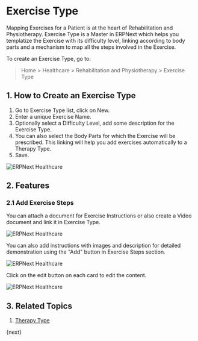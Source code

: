 <!-- add-breadcrumbs -->

# Exercise Type

Mapping Exercises for a Patient is at the heart of Rehabilitation and Physiotherapy. Exercise Type is a Master in ERPNext which helps you templatize the Exercise with its difficulty level, linking according to body parts and a mechanism to map all the steps involved in the Exercise.

To create an Exercise Type, go to:

> Home > Healthcare > Rehabilitation and Physiotherapy > Exercise Type

## 1. How to Create an Exercise Type

1. Go to Exercise Type list, click on New.
2. Enter a unique Exercise Name.
3. Optionally select a Difficulty Level, add some description for the Exercise Type.
4. You can also select the Body Parts for which the Exercise will be prescribed. This linking will help you add exercises automatically to a Therapy Type.
5. Save.

<img class="screenshot" alt="ERPNext Healthcare" src="{{docs_base_url}}/assets/img/healthcare/exercise-type.png">

## 2. Features

### 2.1 Add Exercise Steps

You can attach a document for Exercise Instructions or also create a Video document and link it in Exercise Type.

<img class="screenshot" alt="ERPNext Healthcare" src="{{docs_base_url}}/assets/img/healthcare/exercise-video.png">

You can also add instructions with images and description for detailed demonstration using the "Add" button in Exercise Steps section.

<img class="screenshot" alt="ERPNext Healthcare" src="{{docs_base_url}}/assets/img/healthcare/exercise-type-steps.png">

Click on the edit button on each card to edit the content.

<img class="screenshot" alt="ERPNext Healthcare" src="{{docs_base_url}}/assets/img/healthcare/edit-exercise-step.png">

## 3. Related Topics
1. [Therapy Type](/docs/user/manual/en/healthcare/therapy_type)

{next}
